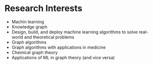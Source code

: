 # Research Interests
- Machin learning
- Knowledge graph
- Design, build, and deploy machine learning algorithms to solve real-world and theoretical problems
- Graph algorithms
- Graph algorithms with applications in medicine
- Chemical graph theory
- Applications of ML in graph theory (and vice versa)
